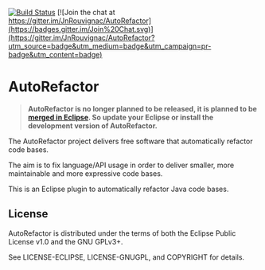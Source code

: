 [![Build Status](https://travis-ci.org/JnRouvignac/AutoRefactor.png)](https://travis-ci.org/JnRouvignac/AutoRefactor)
[![Join the chat at https://gitter.im/JnRouvignac/AutoRefactor](https://badges.gitter.im/Join%20Chat.svg)](https://gitter.im/JnRouvignac/AutoRefactor?utm_source=badge&utm_medium=badge&utm_campaign=pr-badge&utm_content=badge)

# AutoRefactor

> **AutoRefactor is no longer planned to be released, it is planned to be [merged in Eclipse](https://bugs.eclipse.org/bugs/show_bug.cgi?id=551614). So update your Eclipse or install the development version of AutoRefactor.**

The AutoRefactor project delivers free software that automatically refactor code bases.

The aim is to fix language/API usage in order to deliver smaller, more maintainable and more expressive code bases.

This is an Eclipse plugin to automatically refactor Java code bases.

## License

AutoRefactor is distributed under the terms of both the
Eclipse Public License v1.0 and the GNU GPLv3+.

See LICENSE-ECLIPSE, LICENSE-GNUGPL, and COPYRIGHT for details.
